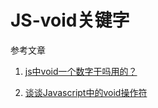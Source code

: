 # JS-void关键字

参考文章

1. [js中void一个数字干吗用的？](https://segmentfault.com/q/1010000005740703)

2. [谈谈Javascript中的void操作符](https://segmentfault.com/a/1190000000474941)
